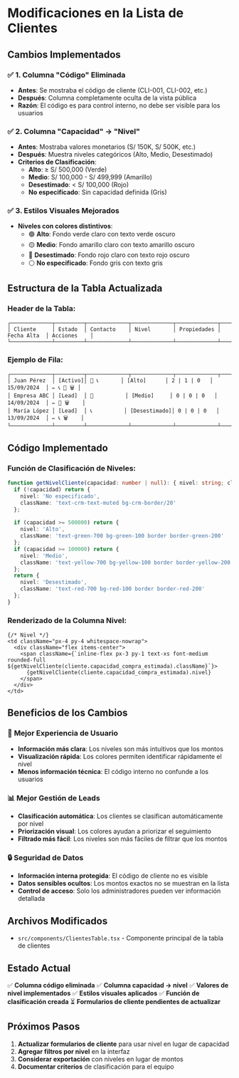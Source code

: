 # Modificaciones en la Lista de Clientes

## Cambios Implementados

### ✅ **1. Columna "Código" Eliminada**
- **Antes**: Se mostraba el código de cliente (CLI-001, CLI-002, etc.)
- **Después**: Columna completamente oculta de la vista pública
- **Razón**: El código es para control interno, no debe ser visible para los usuarios

### ✅ **2. Columna "Capacidad" → "Nivel"**
- **Antes**: Mostraba valores monetarios (S/ 150K, S/ 500K, etc.)
- **Después**: Muestra niveles categóricos (Alto, Medio, Desestimado)
- **Criterios de Clasificación**:
  - **Alto**: ≥ S/ 500,000 (Verde)
  - **Medio**: S/ 100,000 - S/ 499,999 (Amarillo)
  - **Desestimado**: < S/ 100,000 (Rojo)
  - **No especificado**: Sin capacidad definida (Gris)

### ✅ **3. Estilos Visuales Mejorados**
- **Niveles con colores distintivos**:
  - 🟢 **Alto**: Fondo verde claro con texto verde oscuro
  - 🟡 **Medio**: Fondo amarillo claro con texto amarillo oscuro
  - 🔴 **Desestimado**: Fondo rojo claro con texto rojo oscuro
  - ⚪ **No especificado**: Fondo gris con texto gris

## Estructura de la Tabla Actualizada

### **Header de la Tabla:**
```
┌─────────────┬─────────┬─────────────┬─────────────┬─────────────┬─────────────┬─────────────┐
│ Cliente     │ Estado  │ Contacto    │ Nivel       │ Propiedades │ Fecha Alta  │ Acciones    │
└─────────────┴─────────┴─────────────┴─────────────┴─────────────┴─────────────┴─────────────┘
```

### **Ejemplo de Fila:**
```
┌─────────────┬─────────┬─────────────┬─────────────┬─────────────┬─────────────┬─────────────┐
│ Juan Pérez  │ [Activo]│ 📧 📞       │ [Alto]      │ 2 | 1 | 0   │ 15/09/2024  │ ✏️ 📞 📧 🗑️ │
│ Empresa ABC │ [Lead]  │ 📧          │ [Medio]     │ 0 | 0 | 0   │ 14/09/2024  │ ✏️ 📧 🗑️    │
│ María López │ [Lead]  │ 📞          │ [Desestimado]│ 0 | 0 | 0   │ 13/09/2024  │ ✏️ 📞 🗑️    │
└─────────────┴─────────┴─────────────┴─────────────┴─────────────┴─────────────┴─────────────┘
```

## Código Implementado

### **Función de Clasificación de Niveles:**
```typescript
function getNivelCliente(capacidad: number | null): { nivel: string; className: string } {
  if (!capacidad) return { 
    nivel: 'No especificado', 
    className: 'text-crm-text-muted bg-crm-border/20' 
  };
  
  if (capacidad >= 500000) return { 
    nivel: 'Alto', 
    className: 'text-green-700 bg-green-100 border border-green-200' 
  };
  if (capacidad >= 100000) return { 
    nivel: 'Medio', 
    className: 'text-yellow-700 bg-yellow-100 border border-yellow-200' 
  };
  return { 
    nivel: 'Desestimado', 
    className: 'text-red-700 bg-red-100 border border-red-200' 
  };
}
```

### **Renderizado de la Columna Nivel:**
```tsx
{/* Nivel */}
<td className="px-4 py-4 whitespace-nowrap">
  <div className="flex items-center">
    <span className={`inline-flex px-3 py-1 text-xs font-medium rounded-full ${getNivelCliente(cliente.capacidad_compra_estimada).className}`}>
      {getNivelCliente(cliente.capacidad_compra_estimada).nivel}
    </span>
  </div>
</td>
```

## Beneficios de los Cambios

### 🎯 **Mejor Experiencia de Usuario**
- **Información más clara**: Los niveles son más intuitivos que los montos
- **Visualización rápida**: Los colores permiten identificar rápidamente el nivel
- **Menos información técnica**: El código interno no confunde a los usuarios

### 📊 **Mejor Gestión de Leads**
- **Clasificación automática**: Los clientes se clasifican automáticamente por nivel
- **Priorización visual**: Los colores ayudan a priorizar el seguimiento
- **Filtrado más fácil**: Los niveles son más fáciles de filtrar que los montos

### 🔒 **Seguridad de Datos**
- **Información interna protegida**: El código de cliente no es visible
- **Datos sensibles ocultos**: Los montos exactos no se muestran en la lista
- **Control de acceso**: Solo los administradores pueden ver información detallada

## Archivos Modificados

- `src/components/ClientesTable.tsx` - Componente principal de la tabla de clientes

## Estado Actual

✅ **Columna código eliminada**
✅ **Columna capacidad → nivel**
✅ **Valores de nivel implementados**
✅ **Estilos visuales aplicados**
✅ **Función de clasificación creada**
⏳ **Formularios de cliente pendientes de actualizar**

## Próximos Pasos

1. **Actualizar formularios de cliente** para usar nivel en lugar de capacidad
2. **Agregar filtros por nivel** en la interfaz
3. **Considerar exportación** con niveles en lugar de montos
4. **Documentar criterios** de clasificación para el equipo
